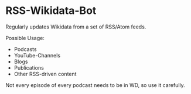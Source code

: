 # RSS-Wikidata-Bot

Regularly updates Wikidata from a set of RSS/Atom feeds.

Possible Usage:
* Podcasts
* YouTube-Channels
* Blogs
* Publications
* Other RSS-driven content

Not every episode of every podcast needs to be in WD, so use it carefully.